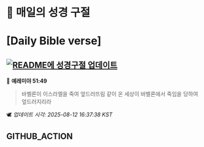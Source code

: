 # 🙏 매일의 성경 구절
# [Daily Bible verse]
## [![README에 성경구절 업데이트](https://github.com/DONGSUKA/first_test/actions/workflows/update-readme-bible.yml/badge.svg)](https://github.com/DONGSUKA/first_test/actions/workflows/update-readme-bible.yml)
<!-- START_BIBLE_VERSE -->
📖 **예레미야 51:49**
> 바벨론이 이스라엘을 죽여 엎드러뜨림 같이 온 세상이 바벨론에서 죽임을 당하여 엎드러지리라

🕊️ _업데이트 시각: 2025-08-12 16:37:38 KST_
  <!-- END_BIBLE_VERSE -->
## GITHUB_ACTION
